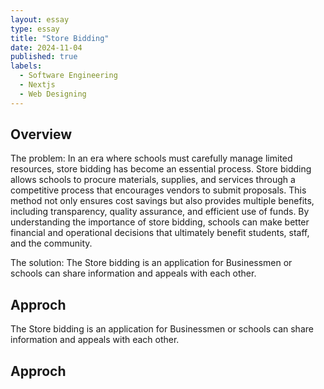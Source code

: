 ```yaml
---
layout: essay
type: essay
title: "Store Bidding"
date: 2024-11-04
published: true
labels:
  - Software Engineering
  - Nextjs
  - Web Designing
---
```

## Overview
The problem: In an era where schools must carefully manage limited resources, store bidding has become an essential process. Store bidding allows schools to procure materials, supplies, and services through a competitive process that encourages vendors to submit proposals. This method not only ensures cost savings but also provides multiple benefits, including transparency, quality assurance, and efficient use of funds. By understanding the importance of store bidding, schools can make better financial and operational decisions that ultimately benefit students, staff, and the community.

The solution:  The Store bidding is an application for Businessmen or schools can share information and appeals with each other.

## Approch
The Store bidding is an application for Businessmen or schools can share information and appeals with each other.

## Approch






